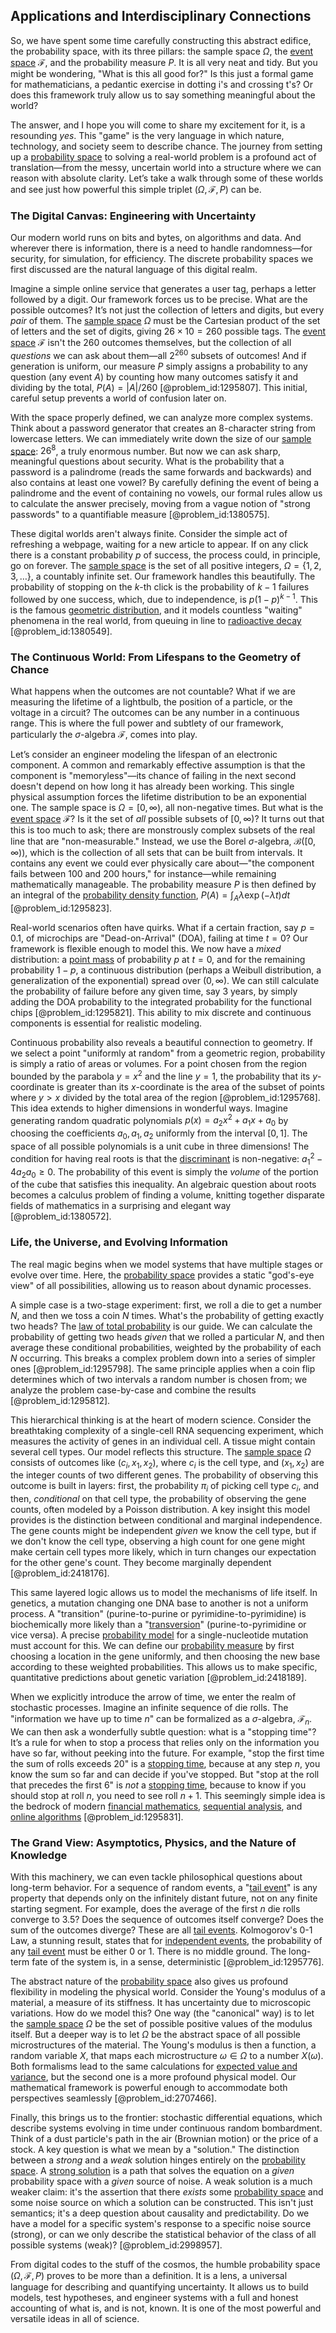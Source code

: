 ## Applications and Interdisciplinary Connections

So, we have spent some time carefully constructing this abstract edifice, the probability space, with its three pillars: the sample space $\Omega$, the [event space](@article_id:274807) $\mathcal{F}$, and the probability measure $P$. It is all very neat and tidy. But you might be wondering, "What is this all good for?" Is this just a formal game for mathematicians, a pedantic exercise in dotting i's and crossing t's? Or does this framework truly allow us to say something meaningful about the world?

The answer, and I hope you will come to share my excitement for it, is a resounding *yes*. This "game" is the very language in which nature, technology, and society seem to describe chance. The journey from setting up a [probability space](@article_id:200983) to solving a real-world problem is a profound act of translation—from the messy, uncertain world into a structure where we can reason with absolute clarity. Let’s take a walk through some of these worlds and see just how powerful this simple triplet $(\Omega, \mathcal{F}, P)$ can be.

### The Digital Canvas: Engineering with Uncertainty

Our modern world runs on bits and bytes, on algorithms and data. And wherever there is information, there is a need to handle randomness—for security, for simulation, for efficiency. The discrete probability spaces we first discussed are the natural language of this digital realm.

Imagine a simple online service that generates a user tag, perhaps a letter followed by a digit. Our framework forces us to be precise. What are the possible outcomes? It’s not just the collection of letters and digits, but every *pair* of them. The [sample space](@article_id:269790) $\Omega$ must be the Cartesian product of the set of letters and the set of digits, giving $26 \times 10 = 260$ possible tags. The [event space](@article_id:274807) $\mathcal{F}$ isn't the 260 outcomes themselves, but the collection of all *questions* we can ask about them—all $2^{260}$ subsets of outcomes! And if generation is uniform, our measure $P$ simply assigns a probability to any question (any event $A$) by counting how many outcomes satisfy it and dividing by the total, $P(A) = |A|/260$ [@problem_id:1295807]. This initial, careful setup prevents a world of confusion later on.

With the space properly defined, we can analyze more complex systems. Think about a password generator that creates an 8-character string from lowercase letters. We can immediately write down the size of our [sample space](@article_id:269790): $26^8$, a truly enormous number. But now we can ask sharp, meaningful questions about security. What is the probability that a password is a palindrome (reads the same forwards and backwards) and also contains at least one vowel? By carefully defining the event of being a palindrome and the event of containing no vowels, our formal rules allow us to calculate the answer precisely, moving from a vague notion of "strong passwords" to a quantifiable measure [@problem_id:1380575].

These digital worlds aren't always finite. Consider the simple act of refreshing a webpage, waiting for a new article to appear. If on any click there is a constant probability $p$ of success, the process could, in principle, go on forever. The [sample space](@article_id:269790) is the set of all positive integers, $\Omega = \{1, 2, 3, \dots\}$, a countably infinite set. Our framework handles this beautifully. The probability of stopping on the $k$-th click is the probability of $k-1$ failures followed by one success, which, due to independence, is $p(1-p)^{k-1}$. This is the famous [geometric distribution](@article_id:153877), and it models countless "waiting" phenomena in the real world, from queuing in line to [radioactive decay](@article_id:141661) [@problem_id:1380549].

### The Continuous World: From Lifespans to the Geometry of Chance

What happens when the outcomes are not countable? What if we are measuring the lifetime of a lightbulb, the position of a particle, or the voltage in a circuit? The outcomes can be any number in a continuous range. This is where the full power and subtlety of our framework, particularly the $\sigma$-algebra $\mathcal{F}$, comes into play.

Let’s consider an engineer modeling the lifespan of an electronic component. A common and remarkably effective assumption is that the component is "memoryless"—its chance of failing in the next second doesn't depend on how long it has already been working. This single physical assumption forces the lifetime distribution to be an exponential one. The sample space is $\Omega = [0, \infty)$, all non-negative times. But what is the [event space](@article_id:274807) $\mathcal{F}$? Is it the set of *all* possible subsets of $[0, \infty)$? It turns out that this is too much to ask; there are monstrously complex subsets of the real line that are "non-measurable." Instead, we use the Borel $\sigma$-algebra, $\mathcal{B}([0, \infty))$, which is the collection of all sets that can be built from intervals. It contains any event we could ever physically care about—"the component fails between 100 and 200 hours," for instance—while remaining mathematically manageable. The probability measure $P$ is then defined by an integral of the [probability density function](@article_id:140116), $P(A) = \int_A \lambda \exp(-\lambda t) dt$ [@problem_id:1295823].

Real-world scenarios often have quirks. What if a certain fraction, say $p=0.1$, of microchips are "Dead-on-Arrival" (DOA), failing at time $t=0$? Our framework is flexible enough to model this. We now have a *mixed* distribution: a [point mass](@article_id:186274) of probability $p$ at $t=0$, and for the remaining probability $1-p$, a continuous distribution (perhaps a Weibull distribution, a generalization of the exponential) spread over $(0, \infty)$. We can still calculate the probability of failure before any given time, say 3 years, by simply adding the DOA probability to the integrated probability for the functional chips [@problem_id:1295821]. This ability to mix discrete and continuous components is essential for realistic modeling.

Continuous probability also reveals a beautiful connection to geometry. If we select a point "uniformly at random" from a geometric region, probability is simply a ratio of areas or volumes. For a point chosen from the region bounded by the parabola $y=x^2$ and the line $y=1$, the probability that its $y$-coordinate is greater than its $x$-coordinate is the area of the subset of points where $y \gt x$ divided by the total area of the region [@problem_id:1295768]. This idea extends to higher dimensions in wonderful ways. Imagine generating random quadratic polynomials $p(x) = a_2 x^2 + a_1 x + a_0$ by choosing the coefficients $a_0, a_1, a_2$ uniformly from the interval $[0,1]$. The space of all possible polynomials is a unit cube in three dimensions! The condition for having real roots is that the [discriminant](@article_id:152126) is non-negative: $a_1^2 - 4a_2a_0 \ge 0$. The probability of this event is simply the *volume* of the portion of the cube that satisfies this inequality. An algebraic question about roots becomes a calculus problem of finding a volume, knitting together disparate fields of mathematics in a surprising and elegant way [@problem_id:1380572].

### Life, the Universe, and Evolving Information

The real magic begins when we model systems that have multiple stages or evolve over time. Here, the [probability space](@article_id:200983) provides a static "god's-eye view" of all possibilities, allowing us to reason about dynamic processes.

A simple case is a two-stage experiment: first, we roll a die to get a number $N$, and then we toss a coin $N$ times. What's the probability of getting exactly two heads? The [law of total probability](@article_id:267985) is our guide. We can calculate the probability of getting two heads *given* that we rolled a particular $N$, and then average these conditional probabilities, weighted by the probability of each $N$ occurring. This breaks a complex problem down into a series of simpler ones [@problem_id:1295798]. The same principle applies when a coin flip determines which of two intervals a random number is chosen from; we analyze the problem case-by-case and combine the results [@problem_id:1295812].

This hierarchical thinking is at the heart of modern science. Consider the breathtaking complexity of a single-cell RNA sequencing experiment, which measures the activity of genes in an individual cell. A tissue might contain several cell types. Our model reflects this structure. The [sample space](@article_id:269790) $\Omega$ consists of outcomes like $(c_i, x_1, x_2)$, where $c_i$ is the cell type, and $(x_1, x_2)$ are the integer counts of two different genes. The probability of observing this outcome is built in layers: first, the probability $\pi_i$ of picking cell type $c_i$, and then, *conditional* on that cell type, the probability of observing the gene counts, often modeled by a Poisson distribution. A key insight this model provides is the distinction between conditional and marginal independence. The gene counts might be independent *given* we know the cell type, but if we don't know the cell type, observing a high count for one gene might make certain cell types more likely, which in turn changes our expectation for the other gene's count. They become marginally dependent [@problem_id:2418176].

This same layered logic allows us to model the mechanisms of life itself. In genetics, a mutation changing one DNA base to another is not a uniform process. A "transition" (purine-to-purine or pyrimidine-to-pyrimidine) is biochemically more likely than a "[transversion](@article_id:270485)" (purine-to-pyrimidine or vice versa). A precise [probability model](@article_id:270945) for a single-nucleotide mutation must account for this. We can define our [probability measure](@article_id:190928) by first choosing a location in the gene uniformly, and then choosing the new base according to these weighted probabilities. This allows us to make specific, quantitative predictions about genetic variation [@problem_id:2418189].

When we explicitly introduce the arrow of time, we enter the realm of stochastic processes. Imagine an infinite sequence of die rolls. The "information we have up to time $n$" can be formalized as a $\sigma$-algebra, $\mathcal{F}_n$. We can then ask a wonderfully subtle question: what is a "stopping time"? It’s a rule for when to stop a process that relies only on the information you have so far, without peeking into the future. For example, "stop the first time the sum of rolls exceeds 20" is a [stopping time](@article_id:269803), because at any step $n$, you know the sum so far and can decide if you've stopped. But "stop at the roll that precedes the first 6" is *not* a [stopping time](@article_id:269803), because to know if you should stop at roll $n$, you need to see roll $n+1$. This seemingly simple idea is the bedrock of modern [financial mathematics](@article_id:142792), [sequential analysis](@article_id:175957), and [online algorithms](@article_id:637328) [@problem_id:1295831].

### The Grand View: Asymptotics, Physics, and the Nature of Knowledge

With this machinery, we can even tackle philosophical questions about long-term behavior. For a sequence of random events, a "[tail event](@article_id:190764)" is any property that depends only on the infinitely distant future, not on any finite starting segment. For example, does the average of the first $n$ die rolls converge to 3.5? Does the sequence of outcomes itself converge? Does the sum of the outcomes diverge? These are all [tail events](@article_id:275756). Kolmogorov's 0-1 Law, a stunning result, states that for [independent events](@article_id:275328), the probability of any [tail event](@article_id:190764) must be either 0 or 1. There is no middle ground. The long-term fate of the system is, in a sense, deterministic [@problem_id:1295776].

The abstract nature of the [probability space](@article_id:200983) also gives us profound flexibility in modeling the physical world. Consider the Young's modulus of a material, a measure of its stiffness. It has uncertainty due to microscopic variations. How do we model this? One way (the "canonical" way) is to let the [sample space](@article_id:269790) $\Omega$ be the set of possible positive values of the modulus itself. But a deeper way is to let $\Omega$ be the abstract space of all possible microstructures of the material. The Young's modulus is then a function, a random variable $X$, that maps each microstructure $\omega \in \Omega$ to a number $X(\omega)$. Both formalisms lead to the same calculations for [expected value and variance](@article_id:180301), but the second one is a more profound physical model. Our mathematical framework is powerful enough to accommodate both perspectives seamlessly [@problem_id:2707466].

Finally, this brings us to the frontier: stochastic differential equations, which describe systems evolving in time under continuous random bombardment. Think of a dust particle's path in the air (Brownian motion) or the price of a stock. A key question is what we mean by a "solution." The distinction between a *strong* and a *weak* solution hinges entirely on the [probability space](@article_id:200983). A [strong solution](@article_id:197850) is a path that solves the equation on a *given* probability space with a *given* source of noise. A weak solution is a much weaker claim: it's the assertion that there *exists* some [probability space](@article_id:200983) and some noise source on which a solution can be constructed. This isn't just semantics; it's a deep question about causality and predictability. Do we have a model for a specific system's response to a specific noise source (strong), or can we only describe the statistical behavior of the class of all possible systems (weak)? [@problem_id:2998957].

From digital codes to the stuff of the cosmos, the humble probability space $(\Omega, \mathcal{F}, P)$ proves to be more than a definition. It is a lens, a universal language for describing and quantifying uncertainty. It allows us to build models, test hypotheses, and engineer systems with a full and honest accounting of what is, and is not, known. It is one of the most powerful and versatile ideas in all of science.